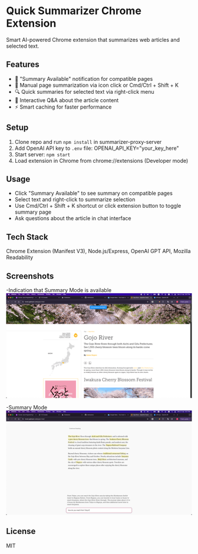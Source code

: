 # Quick Summarizer Chrome Extension

Smart AI-powered Chrome extension that summarizes web articles and selected text.

## Features

- 🔔 "Summary Available" notification for compatible pages
- 💨 Manual page summarization via icon click or Cmd/Ctrl + Shift + K
- 🔍 Quick summaries for selected text via right-click menu
- 💬 Interactive Q&A about the article content
- ⚡️ Smart caching for faster performance

## Setup

1. Clone repo and run `npm install` in summarizer-proxy-server
2. Add OpenAI API key to `.env` file: OPENAI_API_KEY="your_key_here"
3. Start server: `npm start`
4. Load extension in Chrome from chrome://extensions (Developer mode)

## Usage

- Click "Summary Available" to see summary on compatible pages
- Select text and right-click to summarize selection
- Use Cmd/Ctrl + Shift + K shortcut or click extension button to toggle summary page
- Ask questions about the article in chat interface

## Tech Stack

Chrome Extension (Manifest V3), Node.js/Express, OpenAI GPT API, Mozilla Readability

## Screenshots

-Indication that Summary Mode is available
![Indication that Summary Mode is available](screenshots/summary-indication.png)

-Summary Mode
![Summary Mode](screenshots/summary-page.png)

## License

MIT
